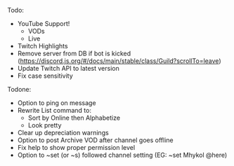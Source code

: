 Todo:
- YouTube Support!
    - VODs
    - Live
- Twitch Highlights
- Remove server from DB if bot is kicked (https://discord.js.org/#/docs/main/stable/class/Guild?scrollTo=leave)
- Update Twitch API to latest version
- Fix case sensitivity

Todone: 
- Option to ping on message
- Rewrite List command to:
    - Sort by Online then Alphabetize
    - Look pretty
- Clear up depreciation warnings
- Option to post Archive VOD after channel goes offline
- Fix help to show proper permission level
- Option to ~set (or ~s) followed channel setting (EG: ~set Mhykol @here)